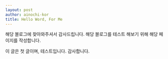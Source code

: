 ```yaml
---
layout: post
author: ainochi-kor
title: Hello Word, For Me
---
```


해당 블로그에 찾아와주셔서 감사드립니다.
해당 블로그를 테스트 해보기 위해 해당 페이지를 작성합니다.

이 글은 첫 글이며, 테스트입니다.
감사합니다.